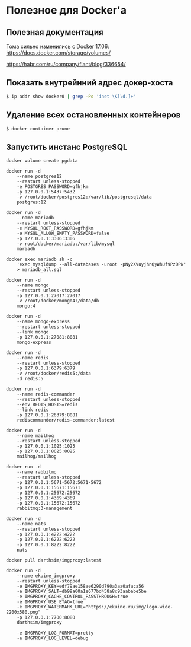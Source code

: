 # Полезное для Docker'а

## Полезная документация

Тома сильно изменились с Docker 17.06: https://docs.docker.com/storage/volumes/

https://habr.com/ru/company/flant/blog/336654/

## Показать внутрейнний адрес докер-хоста

```bash
$ ip addr show docker0 | grep -Po 'inet \K[\d.]+'
```

## Удаление всех остановленных контейнеров

```bash
$ docker container prune
```

## Запустить инстанс PostgreSQL

```
docker volume create pgdata
```

```
docker run -d
    --name postgres12
    --restart unless-stopped
    -e POSTGRES_PASSWORD=gfhjkm
    -p 127.0.0.1:5437:5432
    -v /root/docker/postgres12:/var/lib/postgresql/data
    postgres:12
```

```
docker run -d
    --name mariadb
    --restart unless-stopped
    -e MYSQL_ROOT_PASSWORD=gfhjkm
    -e MYSQL_ALLOW_EMPTY_PASSWORD=false
    -p 127.0.0.1:3306:3306
    -v root/docker/mariadb:/var/lib/mysql
    mariadb
```

```
docker exec mariadb sh -c
    'exec mysqldump --all-databases -uroot -pNy2XVuyjhnQyWhUf9PzDPN'
    > mariadb_all.sql
```

```
docker run -d
    --name mongo
    --restart unless-stopped
    -p 127.0.0.1:27017:27017
    -v /root/docker/mongo4:/data/db
    mongo:4
```

```
docker run -d
    --name mongo-express
    --restart unless-stopped
    --link mongo
    -p 127.0.0.1:27081:8081
    mongo-express
```

```
docker run -d
    --name redis
    --restart unless-stopped
    -p 127.0.0.1:6379:6379
    -v /root/docker/redis5:/data
    -d redis:5
```


```
docker run -d
    --name redis-commander
    --restart unless-stopped
    --env REDIS_HOSTS=redis
    --link redis
    -p 127.0.0.1:26379:8081
    rediscommander/redis-commander:latest
```




```
docker run -d
    --name mailhog
    --restart unless-stopped
    -p 127.0.0.1:1025:1025
    -p 127.0.0.1:8025:8025
    mailhog/mailhog
```

```
docker run -d
    --name rabbitmq
    --restart unless-stopped
    -p 127.0.0.1:5671-5672:5671-5672
    -p 127.0.0.1:15671:15671
    -p 127.0.0.1:25672:25672
    -p 127.0.0.1:4369:4369
    -p 127.0.0.1:15672:15672
    rabbitmq:3-management
```

```
docker run -d
    --name nats
    --restart unless-stopped
    -p 127.0.0.1:4222:4222
    -p 127.0.0.1:6222:6222
    -p 127.0.0.1:8222:8222
    nats
```

```
docker pull darthsim/imgproxy:latest

docker run -d
    --name ekuine_imgproxy
    --restart unless-stopped
    -e IMGPROXY_KEY=edf79ae158ae6290d790a3aa0afaca56
    -e IMGPROXY_SALT=db99a00a1e677bd458a8c93aababe5be
    -e IMGPROXY_CACHE_CONTROL_PASSTHROUGH=true
    -e IMGPROXY_USE_ETAG=true
    -e IMGPROXY_WATERMARK_URL="https://ekuine.ru/img/logo-wide-2200x580.png"
    -p 127.0.0.1:7700:8080
    darthsim/imgproxy

    -e IMGPROXY_LOG_FORMAT=pretty
    -e IMGPROXY_LOG_LEVEL=debug
```
